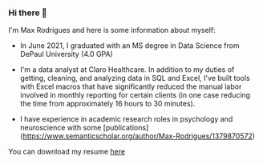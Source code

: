 ### Hi there 👋

I'm Max Rodrigues and here is some information about myself:


  * In June 2021, I graduated with an MS degree in Data Science from DePaul University (4.0 GPA)
  
  * I'm a data analyst at Claro Healthcare. In addition to my duties of getting, cleaning, and analyzing data in SQL and Excel, I've built tools with Excel macros that have significantly reduced the manual labor involved in monthly reporting for certain clients (in one case reducing the time from approximately 16 hours to 30 minutes).
  
  * I have experience in academic research roles in psychology and neuroscience with some [publications] (https://www.semanticscholar.org/author/Max-Rodrigues/1379870572)

  
  
  


You can download my resume [here](https://github.com/mrodrigues17/mrodrigues17.github.io/raw/master/m_rodrigues_resume_6.10.21.pdf)



<!--
**mrodrigues17/mrodrigues17** is a ✨ _special_ ✨ repository because its `README.md` (this file) appears on your GitHub profile.

Here are some ideas to get you started:

- 🔭 I’m currently working on ...
- 🌱 I’m currently learning ...
- 👯 I’m looking to collaborate on ...
- 🤔 I’m looking for help with ...
- 💬 Ask me about ...
- 📫 How to reach me: ...
- 😄 Pronouns: ...
- ⚡ Fun fact: ...
-->
